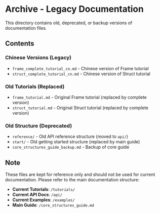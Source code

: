 # Archive - Legacy Documentation

This directory contains old, deprecated, or backup versions of documentation files.

## Contents

### Chinese Versions (Legacy)
- `frame_complete_tutorial_cn.md` - Chinese version of Frame tutorial
- `struct_complete_tutorial_cn.md` - Chinese version of Struct tutorial

### Old Tutorials (Replaced)
- `frame_tutorial.md` - Original Frame tutorial (replaced by complete version)
- `struct_tutorial.md` - Original Struct tutorial (replaced by complete version)

### Old Structure (Deprecated)
- `reference/` - Old API reference structure (moved to `api/`)
- `start/` - Old getting started structure (replaced by main guide)
- `core_structures_guide_backup.md` - Backup of core guide

## Note

These files are kept for reference only and should not be used for current documentation. 
Please refer to the main documentation structure:

- **Current Tutorials**: `/tutorials/`
- **Current API Docs**: `/api/`
- **Current Examples**: `/examples/`
- **Main Guide**: `/core_structures_guide.md`
